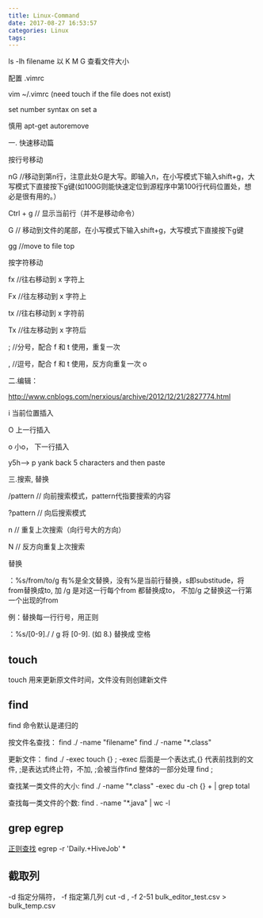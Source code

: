 ```yaml
---
title: Linux-Command
date: 2017-08-27 16:53:57
categories: Linux
tags:
---
```


ls -lh filename 以 K M G 查看文件大小

配置  .vimrc

vim ~/.vimrc (need touch if the file does not exist)

set number
syntax on
set a


慎用 apt-get autoremove



一. 快速移动篇

按行号移动

nG         //移动到第n行，注意此处G是大写。即输入n，在小写模式下输入shift+g，大写模式下直接按下g键(如100G则能快速定位到源程序中第100行代码位置处，想必是很有用的。）

Ctrl + g  // 显示当前行（并不是移动命令）

G            // 移动到文件的尾部，在小写模式下输入shift+g，大写模式下直接按下g键

gg         //move to file top



按字符移动

fx       //往右移动到 x 字符上                                                         

Fx       //往左移动到 x 字符上                                                         

tx       //往右移动到 x 字符前                                                         

Tx      //往左移动到 x 字符后            



;         //分号，配合 f 和 t 使用，重复一次                                        

,         //逗号，配合 f 和 t 使用，反方向重复一次  o





二.编辑：

http://www.cnblogs.com/nerxious/archive/2012/12/21/2827774.html

i   当前位置插入

O 上一行插入

o 小o， 下一行插入



y5h--> p   yank back 5 characters  and then paste





三.搜索, 替换

/pattern            // 向前搜索模式，pattern代指要搜索的内容

?pattern            // 向后搜索模式

n                              // 重复上次搜索（向行号大的方向）

N                             // 反方向重复上次搜索




替换

：%s/from/to/g   有%是全文替换，没有%是当前行替换，s即substitude，将from替换成to, 加 /g  是对这一行每个from 都替换成to， 不加/g 之替换这一行第一个出现的from

例：替换每一行行号，用正则

：%s/[0-9]\./ / g                 将 [0-9]\.  (如 8.) 替换成 空格







## touch
touch 用来更新原文件时间，文件没有则创建新文件
## find
find 命令默认是递归的

按文件名查找：
find ./ -name "filename"
find ./ -name "*.class"

更新文件：
find ./ -exec touch {} \;
-exec 后面是一个表达式,{} 代表前找到的文件, ;是表达式终止符，不加\, ;会被当作find 整体的一部分处理 find ;

查找某一类文件的大小:
find ./ -name "*.class" -exec du -ch {} + | grep total

查找每一类文件的个数:
find . -name "*.java" | wc -l 

## grep egrep
[正则查找](http://www.cnblogs.com/hfutwyy/p/3415577.html)
egrep -r  'Daily.+HiveJob' *

## 截取列
-d 指定分隔符， -f 指定第几列
cut -d , -f 2-51 bulk_editor_test.csv > bulk_temp.csv
